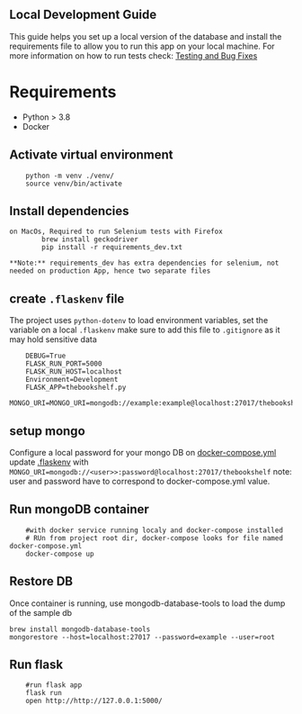 Local Development Guide
---

This guide helps you set up a local version of the database and install the requirements file to allow you to run this app on your local machine.
For more information on how to run tests check: [Testing and Bug Fixes](https://github.com/diogo-pessoa/the-bookshelf/blob/master/TESTING.md)

# Requirements
  - Python > 3.8
  - Docker

## Activate virtual environment

        python -m venv ./venv/
        source venv/bin/activate

## Install dependencies

    on MacOs, Required to run Selenium tests with Firefox
            brew install geckodriver            
            pip install -r requirements_dev.txt 
        
    **Note:** requirements_dev has extra dependencies for selenium, not needed on production App, hence two separate files

## create `.flaskenv` file
  
The project uses `python-dotenv` to load environment variables, set the variable on a local `.flaskenv`
    make sure to add this file to `.gitignore` as it may hold sensitive data

        DEBUG=True
        FLASK_RUN_PORT=5000
        FLASK_RUN_HOST=localhost
        Environment=Development
        FLASK_APP=thebookshelf.py
        MONGO_URI=MONGO_URI=mongodb://example:example@localhost:27017/thebookshelf


## setup mongo

Configure a local password for your mongo DB on [docker-compose.yml](https://github.com/diogo-pessoa/the-bookshelf/blob/master/docker-compose.yml)
  update [.flaskenv](https://github.com/diogo-pessoa/the-bookshelf/blob/master/flaskenv.sample) with `MONGO_URI=mongodb://<user>>:password@localhost:27017/thebookshelf`
  note: user and password have to correspond to docker-compose.yml value.

## Run mongoDB container

        
        #with docker service running localy and docker-compose installed
        # RUn from project root dir, docker-compose looks for file named docker-compose.yml
        docker-compose up

## Restore DB 
Once container is running, use mongodb-database-tools to load the dump of the sample db  
  
    
    brew install mongodb-database-tools    
    mongorestore --host=localhost:27017 --password=example --user=root    

## Run flask

        #run flask app
        flask run 
        open http://http://127.0.0.1:5000/
